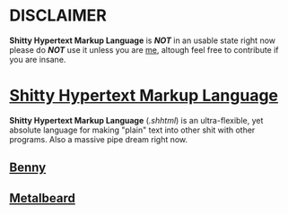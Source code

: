 # DISCLAIMER
**Shitty Hypertext Markup Language** is ***NOT*** in an usable state right now please do ***NOT*** use it unless you are [me](https://github.com/Gottfrid-N), altough feel free to contribute if you are insane.
# [Shitty Hypertext Markup Language](/shhtml/src/shhtml.md)
**Shitty Hypertext Markup Language** (*.shhtml*) is an ultra-flexible, yet absolute language for making "plain" text into other shit with other programs. Also a massive pipe dream right now.
## [Benny](/shhtml/src/benny/benny.md)

## [Metalbeard](/shhtml/src/metalbeard/metalbeard.md)
